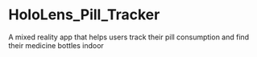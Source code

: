 # HoloLens_Pill_Tracker
A mixed reality app that helps users track their pill consumption and find their medicine bottles indoor
